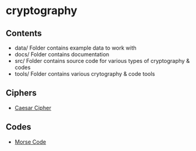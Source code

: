 # cryptography

## Contents
- data/
  Folder contains example data to work with
- docs/
  Folder contains documentation
- src/
  Folder contains source code for various types of cryptography & codes
- tools/
  Folder contains various crytography & code tools
  
## Ciphers
- [Caesar Cipher](docs/caesar.md)
  
## Codes
- [Morse Code](docs/morse.md)
  
